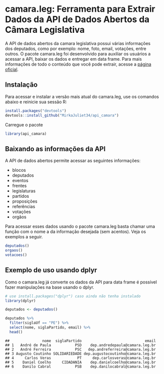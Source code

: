 camara.leg: Ferramenta para Extrair Dados da API de Dados Abertos da
Câmara Legislativa
================

A API de dados abertos da camara legislativa possui várias informações
dos deputados, como por exemplo: nome, foto, email, votações, entre
outros. O pacote camara.leg foi desenvolvido para auxiliar os usuários a
acessar a API, baixar os dados e entregar em data frame. Para mais
informações de todo o conteúdo que você pode extrair, acesse a [página
oficial](https://dadosabertos.camara.leg.br/).

## Instalação

Para acessar e instalar a versão mais atual do camara.leg, use os
comandos abaixo e reinicie sua sessão R:

``` r
install.packages("devtools")
devtools::install_github("MirkaJuliet34/api_camara")
```

Carregue o pacote

``` r
library(api_camara)
```

## Baixando as informações da API

A API de dados abertos permite acessar as seguintes informações:

  - blocos
  - deputados
  - eventos
  - frentes
  - legislaturas
  - partidos
  - proposições
  - referências
  - votações
  - orgãos

Para acessar esses dados usando o pacote camara.leg basta chamar uma
função com o nome a da informação desejada (sem acentos). Veja os
exemplos a seguir.

``` r
deputados()
orgaos()
votacoes()
```

## Exemplo de uso usando dplyr

Como o camara.leg já converte os dados da API para data frame é possível
fazer manipulações na base usando o dplyr.

``` r
# use install.packages("dplyr") caso ainda não tenha instalado
library(dplyr)

deputados <- deputados()

deputados %>% 
  filter(siglaUf == "PE") %>% 
  select(nome, siglaPartido, email) %>% 
  head()
```

    ##               nome  siglaPartido                             email
    ## 1   André de Paula           PSD    dep.andredepaula@camara.leg.br
    ## 2   André Ferreira           PSC   dep.andreferreira@camara.leg.br
    ## 3 Augusto Coutinho SOLIDARIEDADE dep.augustocoutinho@camara.leg.br
    ## 4     Carlos Veras            PT     dep.carlosveras@camara.leg.br
    ## 5    Daniel Coelho     CIDADANIA    dep.danielcoelho@camara.leg.br
    ## 6    Danilo Cabral           PSB    dep.danilocabral@camara.leg.br
